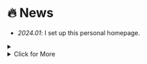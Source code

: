 # 🔥 News
- *2024.01*: I set up this personal homepage.
<details>
<summary markdown="span">
  <li>Click for More</li>
</summary>
<ul>
<li> <i>2022.06</i>:  One paper is accepted in my dream. </li>
</ul>
</details>
